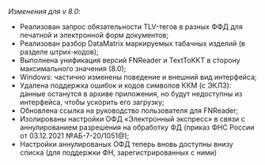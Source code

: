 _Изменения для v 8.0_:
- Реализован запрос обязательности TLV-тегов в разных ФФД для печатной и электронной форм документов;
- Реализован разбор DataMatrix маркируемых табачных изделий (в разделе штрих-кодов);
- Выполнена унификация версий FNReader и TextToKKT в сторону максимального значения (8.0);
- Windows: частично изменены поведение и внешний вид интерфейса;
- Удалена поддержка ошибок и кодов символов ККМ (с ЭКЛЗ): данные останутся в архиве приложения, но будут недоступны из интерфейса, чтобы ускорить его загрузку;
- Обновлена ссылка на руководство пользователя для FNReader;
- Изолированы настройки ОФД «Электронный экспресс» в связи с аннулированием разрешения на обработку ФД (приказ ФНС России от 03.12.2021 №АБ-7-20/1051@);
- Настройки аннулированых ОФД теперь вновь доступны внизу списка (для поддержки ФН, зарегистрированных с ними)
